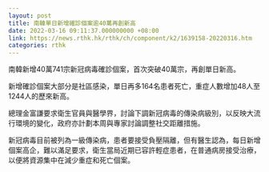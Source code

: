 ```yaml
---
layout: post
title: 南韓單日新增確診個案逾40萬再創新高
date: 2022-03-16 09:11:37.000000000 +08:00
link: https://news.rthk.hk/rthk/ch/component/k2/1639158-20220316.htm
categories: rthk
---
```


南韓新增40萬741宗新冠病毒確診個案，首次突破40萬宗，再創單日新高。

新增確診個案大部分是社區感染，單日再多164名患者死亡，重症人數增加48人至1244人的歷來新高。

總理金富謙要求衛生官員與醫學界，討論下調新冠病毒的傳染病級別，以反映大流行環境的變化，政府亦計劃本周與專家討論調整社交距離措施。

新冠病毒目前被列為一級傳染病，患者要接受負壓隔離，但有醫生認為，每日新增個案高企，難以滿足要求，衛生當局近期已容許輕症患者，在普通病房接受治療，以便將資源集中在減少重症和死亡個案。

